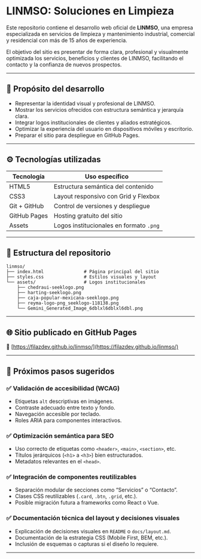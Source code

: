 # LINMSO: Soluciones en Limpieza

Este repositorio contiene el desarrollo web oficial de **LINMSO**, una empresa especializada en servicios de limpieza y mantenimiento industrial, comercial y residencial con más de 15 años de experiencia.

El objetivo del sitio es presentar de forma clara, profesional y visualmente optimizada los servicios, beneficios y clientes de LINMSO, facilitando el contacto y la confianza de nuevos prospectos.

---

## 🧭 Propósito del desarrollo

- Representar la identidad visual y profesional de LINMSO.  
- Mostrar los servicios ofrecidos con estructura semántica y jerarquía clara.  
- Integrar logos institucionales de clientes y aliados estratégicos.  
- Optimizar la experiencia del usuario en dispositivos móviles y escritorio.  
- Preparar el sitio para despliegue en GitHub Pages.  

---

## ⚙️ Tecnologías utilizadas

| Tecnología     | Uso específico                                      |
|----------------|-----------------------------------------------------|
| HTML5          | Estructura semántica del contenido                  |
| CSS3           | Layout responsivo con Grid y Flexbox                |
| Git + GitHub   | Control de versiones y despliegue                   |
| GitHub Pages   | Hosting gratuito del sitio                          |
| Assets         | Logos institucionales en formato `.png`             |

---

## 📁 Estructura del repositorio

```text
linmso/
├── index.html               # Página principal del sitio
├── styles.css               # Estilos visuales y layout
└── assets/                  # Logos institucionales
    ├── chedraui-seeklogo.png
    ├── harting-seeklogo.png
    ├── caja-popular-mexicana-seeklogo.png
    ├── reyma-logo-png_seeklogo-118138.png
    └── Gemini_Generated_Image_6dblxl6dblxl6dbl.png
```

---

## 🌐 Sitio publicado en GitHub Pages

🔗 [https://filazdev.github.io/linmso/](https://filazdev.github.io/linmso/)

---

## 🚀 Próximos pasos sugeridos

### ✅ Validación de accesibilidad (WCAG)
- Etiquetas `alt` descriptivas en imágenes.  
- Contraste adecuado entre texto y fondo.  
- Navegación accesible por teclado.  
- Roles ARIA para componentes interactivos.

### ✅ Optimización semántica para SEO
- Uso correcto de etiquetas como `<header>`, `<main>`, `<section>`, etc.  
- Títulos jerárquicos (`<h1>` a `<h3>`) bien estructurados.  
- Metadatos relevantes en el `<head>`.

### ✅ Integración de componentes reutilizables
- Separación modular de secciones como “Servicios” o “Contacto”.  
- Clases CSS reutilizables (`.card`, `.btn`, `.grid`, etc.).  
- Posible migración futura a frameworks como React o Vue.

### ✅ Documentación técnica del layout y decisiones visuales
- Explicación de decisiones visuales en `README` o `docs/layout.md`.  
- Documentación de la estrategia CSS (Mobile First, BEM, etc.).  
- Inclusión de esquemas o capturas si el diseño lo requiere.

---

